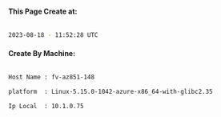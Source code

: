 
   
#### This Page Create at:

```bash

2023-08-18 - 11:52:28 UTC

```

#### Create By Machine:

```bash

Host Name : fv-az851-148

platform  : Linux-5.15.0-1042-azure-x86_64-with-glibc2.35

Ip Local  : 10.1.0.75

```


